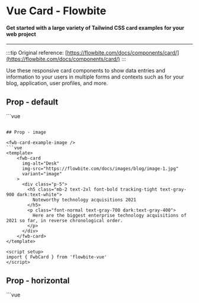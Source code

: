 <script setup>
import FwbCardExample from './card/examples/FwbCardExample.vue'
import FwbCardExampleImage from './card/examples/FwbCardExampleImage.vue'
import FwbCardExampleHorizontal from './card/examples/FwbCardExampleHorizontal.vue'
</script>
# Vue Card - Flowbite

#### Get started with a large variety of Tailwind CSS card examples for your web project

---

:::tip
Original reference: [https://flowbite.com/docs/components/card/](https://flowbite.com/docs/components/card/)
:::

Use these responsive card components to show data entries and information to your users in multiple forms and contexts such as for your blog, application, user profiles, and more.

## Prop - default

<fwb-card-example />
```vue
<template>
    <fwb-card href="#">
      <div class="p-5">
        <h5 class="mb-2 text-2xl font-bold tracking-tight text-gray-900 dark:text-white">
          Noteworthy technology acquisitions 2021
        </h5>
        <p class="font-normal text-gray-700 dark:text-gray-400">
          Here are the biggest enterprise technology acquisitions of 2021 so far, in reverse chronological order.
        </p>
      </div>
    </fwb-card>
</template>

<script setup>
import { FwbCard } from 'flowbite-vue'
</script>
```

## Prop - image

<fwb-card-example-image />
```vue
<template>
    <fwb-card
      img-alt="Desk"
      img-src="https://flowbite.com/docs/images/blog/image-1.jpg"
      variant="image"
    >
      <div class="p-5">
        <h5 class="mb-2 text-2xl font-bold tracking-tight text-gray-900 dark:text-white">
          Noteworthy technology acquisitions 2021
        </h5>
        <p class="font-normal text-gray-700 dark:text-gray-400">
          Here are the biggest enterprise technology acquisitions of 2021 so far, in reverse chronological order.
        </p>
      </div>
    </fwb-card>
</template>

<script setup>
import { FwbCard } from 'flowbite-vue'
</script>
```

## Prop - horizontal

<fwb-card-example-horizontal />
```vue
<template>
    <fwb-card
      img-alt="Desk"
      img-src="https://flowbite.com/docs/images/blog/image-4.jpg"
      variant="horizontal"
    >
      <div class="p-5">
        <h5 class="mb-2 text-2xl font-bold tracking-tight text-gray-900 dark:text-white">
          Noteworthy technology acquisitions 2021
        </h5>
        <p class="font-normal text-gray-700 dark:text-gray-400">
          Here are the biggest enterprise technology acquisitions of 2021 so far, in reverse chronological order.
        </p>
      </div>
    </fwb-card>
</template>

<script setup>
import { FwbCard } from 'flowbite-vue'
</script>
```
